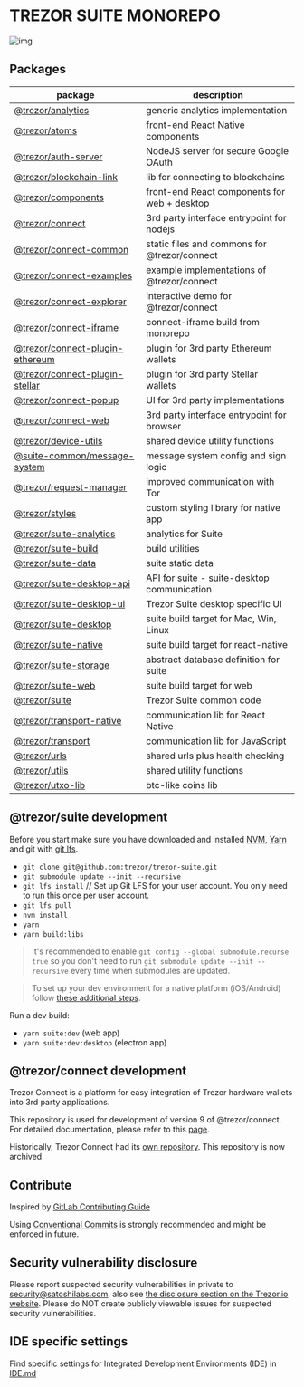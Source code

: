 # TREZOR SUITE MONOREPO

![img](https://repository-images.githubusercontent.com/148657224/439f6100-765f-11e9-9bff-b725eef3c4a6)

## Packages

| package                                                               | description                                  |
| --------------------------------------------------------------------- | -------------------------------------------- |
| [@trezor/analytics](./packages/analytics)                             | generic analytics implementation             |
| [@trezor/atoms](./packages/atoms)                                     | front-end React Native components            |
| [@trezor/auth-server](./packages/auth-server)                         | NodeJS server for secure Google OAuth        |
| [@trezor/blockchain-link](./packages/blockchain-link)                 | lib for connecting to blockchains            |
| [@trezor/components](./packages/components)                           | front-end React components for web + desktop |
| [@trezor/connect](./packages/connect)                                 | 3rd party interface entrypoint for nodejs    |
| [@trezor/connect-common](./packages/connect-common)                   | static files and commons for @trezor/connect |
| [@trezor/connect-examples](./packages/connect-examples)               | example implementations of @trezor/connect   |
| [@trezor/connect-explorer](./packages/connect-explorer)               | interactive demo for @trezor/connect         |
| [@trezor/connect-iframe](./packages/connect-iframe)                   | connect-iframe build from monorepo           |
| [@trezor/connect-plugin-ethereum](./packages/connect-plugin-ethereum) | plugin for 3rd party Ethereum wallets        |
| [@trezor/connect-plugin-stellar](./packages/connect-plugin-stellar)   | plugin for 3rd party Stellar wallets         |
| [@trezor/connect-popup](./packages/connect-popup)                     | UI for 3rd party implementations             |
| [@trezor/connect-web](./packages/connect-web)                         | 3rd party interface entrypoint for browser   |
| [@trezor/device-utils](./packages/device-utils)                       | shared device utility functions              |
| [@suite-common/message-system](./suite-common/message-system)         | message system config and sign logic         |
| [@trezor/request-manager](./packages/request-manager)                 | improved communication with Tor              |
| [@trezor/styles](./packages/styles)                                   | custom styling library for native app        |
| [@trezor/suite-analytics](./packages/suite-analytics)                 | analytics for Suite                          |
| [@trezor/suite-build](./packages/suite-build)                         | build utilities                              |
| [@trezor/suite-data](./packages/suite-data)                           | suite static data                            |
| [@trezor/suite-desktop-api](./packages/suite-desktop-api)             | API for suite - suite-desktop communication  |
| [@trezor/suite-desktop-ui](./packages/suite-desktop-ui)               | Trezor Suite desktop specific UI             |
| [@trezor/suite-desktop](./packages/suite-desktop)                     | suite build target for Mac, Win, Linux       |
| [@trezor/suite-native](./suite-native/app)                            | suite build target for react-native          |
| [@trezor/suite-storage](./packages/suite-storage)                     | abstract database definition for suite       |
| [@trezor/suite-web](./packages/suite-web)                             | suite build target for web                   |
| [@trezor/suite](./packages/suite)                                     | Trezor Suite common code                     |
| [@trezor/transport-native](./packages/transport-native)               | communication lib for React Native           |
| [@trezor/transport](./packages/transport)                             | communication lib for JavaScript             |
| [@trezor/urls](./packages/urls)                                       | shared urls plus health checking             |
| [@trezor/utils](./packages/utils)                                     | shared utility functions                     |
| [@trezor/utxo-lib](./packages/utxo-lib)                               | btc-like coins lib                           |

## @trezor/suite development

Before you start make sure you have downloaded and installed [NVM](https://github.com/nvm-sh/nvm), [Yarn](https://yarnpkg.com/lang/en/docs/install/) and git with [git lfs](https://git-lfs.github.com/).

-   `git clone git@github.com:trezor/trezor-suite.git`
-   `git submodule update --init --recursive`
-   `git lfs install` // Set up Git LFS for your user account. You only need to run this once per user account.
-   `git lfs pull`
-   `nvm install`
-   `yarn`
-   `yarn build:libs`

> It's recommended to enable `git config --global submodule.recurse true` so you don't need to run `git submodule update --init --recursive` every time when submodules are updated.

> To set up your dev environment for a native platform (iOS/Android) follow [these additional steps](https://github.com/trezor/trezor-suite/tree/develop/suite-native/app#prerequisites).

Run a dev build:

-   `yarn suite:dev` (web app)
-   `yarn suite:dev:desktop` (electron app)

## @trezor/connect development

Trezor Connect is a platform for easy integration of Trezor hardware wallets into 3rd party applications.

This repository is used for development of version 9 of @trezor/connect. For detailed documentation, please refer to this [page](./docs/packages/connect/index.md).

Historically, Trezor Connect had its [own repository](https://github.com/trezor/connect). This repository is now archived.

## Contribute

Inspired by [GitLab Contributing Guide](https://docs.gitlab.com/ee/development/contributing/)

Using [Conventional Commits](COMMITS.md) is strongly recommended and might be enforced in future.

## Security vulnerability disclosure

Please report suspected security vulnerabilities in private to [security@satoshilabs.com](mailto:security@satoshilabs.com), also see [the disclosure section on the Trezor.io website](https://trezor.io/support/a/how-to-report-a-security-issue). Please do NOT create publicly viewable issues for suspected security vulnerabilities.

## IDE specific settings

Find specific settings for Integrated Development Environments (IDE) in [IDE.md](./IDE.md)
